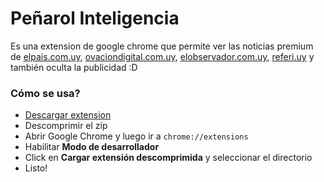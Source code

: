 # Peñarol Inteligencia

Es una extension de google chrome que permite ver las noticias premium de [elpais.com.uy](https://elpais.com.uy), [ovaciondigital.com.uy](https://ovaciondigital.com.uy),
[elobservador.com.uy](https://elobservador.com.uy), [referi.uy](https://www.elobservador.com.uy/referi) y también oculta la publicidad :D

### Cómo se usa?

* [Descargar extension](https://github.com/BeRMaNyA/penarol_inteligencia/archive/2.0.zip)
* Descomprimir el zip
* Abrir Google Chrome y luego ir a `chrome://extensions`
* Habilitar **Modo de desarrollador**
* Click en **Cargar extensión descomprimida** y seleccionar el directorio
* Listo!
